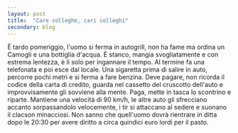```yaml
---
layout: post
title:  "Care colleghe, cari colleghi"
secondary: blog
---
```

È tardo pomeriggio, l'uomo si ferma in autogrill, non ha fame ma ordina un Camogli e una bottiglia d'acqua. È stanco, mangia svogliatamente e con estrema lentezza, è lì solo per 
ingannare il tempo. Al termine fa una telefonata e poi esce dal locale. Una sigaretta prima di salire in auto, percorre pochi metri e si ferma a fare benzina. Deve pagare, non ricorda il codice
della carta di credito, guarda nel cassetto del cruscotto dell'auto e improvvisamente gli sovviene alla mente. Paga, mette in tasca lo scontrino e riparte. 
Mantiene una velocità di 90 km/h, le altre auto gli sfrecciano accanto sorpassandolo velocemente, i tir si attaccano al sedere e suonano il clacson minacciosi. 
Non sanno che quell'uomo dovrà rientrare in ditta dopo le 20:30 per avere diritto a circa quindici euro lordi per il pasto.



